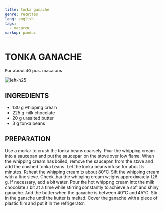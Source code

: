 ```yaml
---
title: tonka ganache
genre: recettes
lang: english
tags:
  - macaron
markup: pandoc
---
```


# TONKA GANACHE

For about 40 pcs. macarons

![](/home/fred/.repo/traductions/recettes/images/macaron_tonka.jpg "left-h25")

## INGREDIENTS


- 130 g whipping cream
- 225 g milk chocolate
- 20 g unsalted butter
- 3 g tonka beans

## PREPARATION

Use a mortar to crush the tonka beans coarsely.
Pour the whipping cream into a saucepan and put the saucepan on the stove over low flame.
When the whipping cream has boiled, remove the saucepan from the stove and add the crushed tonka beans.
Let the tonka beans infuse for about 5 minutes.
Reheat the whipping cream to about 80°C.
Sift the whipping cream with a fine sieve.
Check that the whipping cream weighs approximately 125 g.
If necessary, add a bit water.
Pour the hot whipping cream into the milk chocolate a bit at a time while stirring constantly to achieve a soft and shiny ganache.
Add the butter when the ganache is between 40°C and 45°C.
Stir in the ganache until the butter is melted.
Cover the ganache with a piece of plastic film and put it in the refrigerator.

